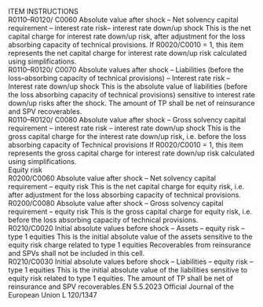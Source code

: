  
ITEM  INSTRUCTIONS  
R0110–R0120/ 
C0060  Absolute value after 
shock – Net solvency 
capital requirement – 
interest rate risk– interest 
rate down/up shock  This is the net capital charge for interest rate down/up risk, after adjustment for 
the loss absorbing capacity of technical provisions. 
If R0020/C0010 = 1, this item represents the net capital charge for interest rate 
down/up risk calculated using simplifications.  
R0110–R0120/ 
C0070  Absolute values after 
shock – Liabilities (before 
the loss–absorbing 
capacity of technical 
provisions) – Interest rate 
risk – Interest rate 
down/up shock  This is the absolute value of liabilities (before the loss absorbing capacity of 
technical provisions) sensitive to interest rate down/up risks after the shock. 
The amount of TP shall be net of reinsurance and SPV recoverables.  
R0110–R0120/ 
C0080  Absolute value after 
shock – Gross solvency 
capital requirement – 
interest rate risk – 
interest rate down/up 
shock  This is the gross capital charge for the interest rate down/up risk, i.e. before the 
loss absorbing capacity of Technical provisions 
If R0020/C0010 = 1, this item represents the gross capital charge for interest rate 
down/up risk calculated using simplifications.  
Equity risk  
R0200/C0060  Absolute value after 
shock – Net solvency 
capital requirement – 
equity risk  This is the net capital charge for equity risk, i.e. after adjustment for the loss 
absorbing capacity of technical provisions.  
R0200/C0080  Absolute value after 
shock – Gross solvency 
capital requirement – 
equity risk  This is the gross capital charge for equity risk, i.e. before the loss absorbing 
capacity of technical provisions.  
R0210/C0020  Initial absolute values 
before shock – Assets – 
equity risk – type 1 
equities  This is the initial absolute value of the assets sensitive to the equity risk charge 
related to type 1 equities 
Recoverables from reinsurance and SPVs shall not be included in this cell.  
R0210/C0030  Initial absolute values 
before shock – Liabilities 
– equity risk – type 1 
equities  This is the initial absolute value of the liabilities sensitive to equity risk related to 
type 1 equities. 
The amount of TP shall be net of reinsurance and SPV recoverables.EN  5.5.2023 Official Journal of the European Union L 120/1347